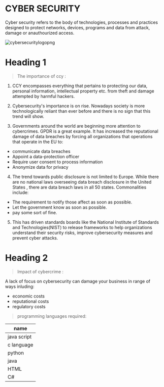 # CYBER SECURITY

Cyber security refers to the body of technologies, processes and practices designed to protect networks, devices, programs and data from attack, damage or anauthourized access.

![cybersecuritylogopng](https://images.app.goo.gl/psDwUp49yYA4WcWYA)


# Heading 1
 
 > The importance of ccy :

1. CCY encompasses everything that pertains to protecting our data, personal information, intellectual property etc. from theft and damage attempted by harmful hackers.

2. Cybersecurity's importance is on rise. Nowadays society is more technologically reliant than ever before and there is no sign that this trend will show.

3. Governments around the world are beginning more attention to cybercrimes. GPDR is a great example. It has increased the reputational damage of data breaches by forcing all organizations that operations that operate in the EU to:

* communicate data breaches
* Appoint a data-protection officer
* Require user consent to process information
* Anonymize data for privacy

4. The trend towards public disclosure is not limited to Europe. While there are no national laws overseeing data breach disclosure in the United States , there are data breach laws in all 50 states. Commonalities include:

* The requirement to notify those affect as soon as possible.
* Let the government know as soon as possible.
* pay some sort of fine.

5. This has driven standards boards like the National Institute of Standards and Technologies(NIST) to release frameworks to help organizations understand their security risks, improve cybersecurity measures and prevent cyber attacks.

# Heading 2

> Impact of cybercrime :

A lack of focus on cybersecurity can damage your business in range of ways inluding:

* economic costs
* reputational costs
* regulatory costs

>programming languages required:

<!--tables-->

| name       |
-------------|
| java script|
|c language  |
| python     |
| java       |
| HTML       |
| C#         |  

